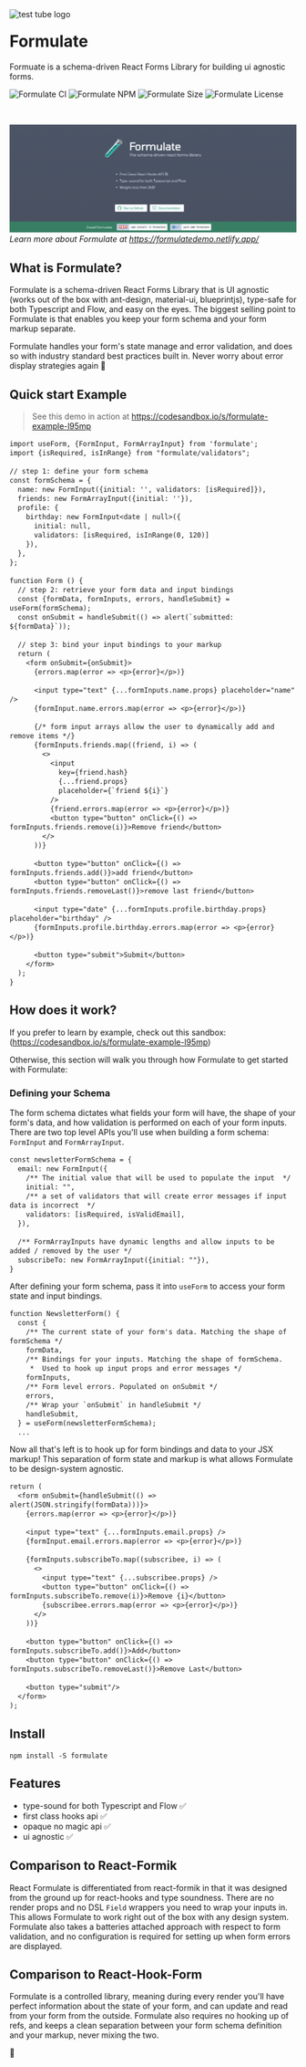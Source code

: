 <img align="left" width="140" src="https://emojipedia-us.s3.dualstack.us-west-1.amazonaws.com/thumbs/240/apple/237/test-tube_1f9ea.png" alt="test tube logo">


# Formulate

Formuate is a schema-driven React Forms Library for building ui agnostic forms.

![Formulate CI](https://github.com/FermiDirak/Formulate/workflows/Formulate%20CI/badge.svg)
![Formulate NPM](https://badge.fury.io/js/formulate.svg)
![Formulate Size](https://img.shields.io/bundlephobia/minzip/formulate)
![Formulate License](https://img.shields.io/github/license/fermidirak/formulate)

<br />

![Landing Page Screenshot](./screenshot.png)
_Learn more about Formulate at https://formulatedemo.netlify.app/_

## What is Formulate?

Formulate is a schema-driven React Forms Library that is UI agnostic (works out of the box with ant-design, material-ui, blueprintjs), type-safe for both Typescript and Flow, and easy on the eyes. The biggest selling point to Formulate is that enables you keep your form schema and your form markup separate.

Formulate handles your form's state manage and error validation, and does so with industry standard best practices built in. Never worry about error display strategies again 🧪

## Quick start Example

> See this demo in action at https://codesandbox.io/s/formulate-example-l95mp

```tsx
import useForm, {FormInput, FormArrayInput} from 'formulate';
import {isRequired, isInRange} from "formulate/validators";

// step 1: define your form schema
const formSchema = {
  name: new FormInput({initial: '', validators: [isRequired]}),
  friends: new FormArrayInput({initial: ''}),
  profile: {
    birthday: new FormInput<date | null>({
      initial: null,
      validators: [isRequired, isInRange(0, 120)]
    }),
  },
};

function Form () {
  // step 2: retrieve your form data and input bindings
  const {formData, formInputs, errors, handleSubmit} = useForm(formSchema);
  const onSubmit = handleSubmit(() => alert(`submitted: ${formData}`));

  // step 3: bind your input bindings to your markup
  return (
    <form onSubmit={onSubmit}>
      {errors.map(error => <p>{error}</p>)}

      <input type="text" {...formInputs.name.props} placeholder="name" />
      {formInput.name.errors.map(error => <p>{error}</p>)}

      {/* form input arrays allow the user to dynamically add and remove items */}
      {formInputs.friends.map((friend, i) => (
        <>
          <input
            key={friend.hash}
            {...friend.props}
            placeholder={`friend ${i}`}
          />
          {friend.errors.map(error => <p>{error}</p>)}
          <button type="button" onClick={() => formInputs.friends.remove(i)}>Remove friend</button>
        </>
      ))}

      <button type="button" onClick={() => formInputs.friends.add()}>add friend</button>
      <button type="button" onClick={() => formInputs.friends.removeLast()}>remove last friend</button>

      <input type="date" {...formInputs.profile.birthday.props} placeholder="birthday" />
      {formInputs.profile.birthday.errors.map(error => <p>{error}</p>)}

      <button type="submit">Submit</button>
    </form>
  );
}
```

## How does it work?

If you prefer to learn by example, check out this sandbox: (https://codesandbox.io/s/formulate-example-l95mp)

Otherwise, this section will walk you through how Formulate to get started with Formulate:

### Defining your Schema

The form schema dictates what fields your form will have, the shape of your form's data, and how validation is performed on each of your form inputs. There are two top level APIs you'll use when building a form schema: `FormInput` and `FormArrayInput`.

```tsx
const newsletterFormSchema = {
  email: new FormInput({
    /** The initial value that will be used to populate the input  */
    initial: "",
    /** a set of validators that will create error messages if input data is incorrect  */
    validators: [isRequired, isValidEmail],
  }),

  /** FormArrayInputs have dynamic lengths and allow inputs to be added / removed by the user */
  subscribeTo: new FormArrayInput({initial: ""}),
}
```

After defining your form schema, pass it into `useForm` to access your form state and input bindings.

```tsx
function NewsletterForm() {
  const {
    /** The current state of your form's data. Matching the shape of formSchema */
    formData,
    /** Bindings for your inputs. Matching the shape of formSchema.
     *  Used to hook up input props and error messages */
    formInputs,
    /** Form level errors. Populated on onSubmit */
    errors,
    /** Wrap your `onSubmit` in handleSubmit */
    handleSubmit,
  } = useForm(newsletterFormSchema);
  ...
```

Now all that's left is to hook up for form bindings and data to your JSX markup! This separation of form state and markup is what allows Formulate to be design-system agnostic.

```tsx
return (
  <form onSubmit={handleSubmit(() => alert(JSON.stringify(formData)))}>
    {errors.map(error => <p>{error}</p>)}

    <input type="text" {...formInputs.email.props} />
    {formInput.email.errors.map(error => <p>{error}</p>)}

    {formInputs.subscribeTo.map((subscribee, i) => (
      <>
        <input type="text" {...subscribee.props} />
        <button type="button" onClick={() => formInputs.subscribeTo.remove(i)}>Remove {i}</button>
        {subscribee.errors.map(error => <p>{error}</p>)}
      </>
    ))}

    <button type="button" onClick={() => formInputs.subscribeTo.add()}>Add</button>
    <button type="button" onClick={() => formInputs.subscribeTo.removeLast()}>Remove Last</button>

    <button type="submit"/>
  </form>
);
```

## Install

```
npm install -S formulate
```

## Features

- type-sound for both Typescript and Flow ✅
- first class hooks api ✅
- opaque no magic api ✅
- ui agnostic ✅

## Comparison to React-Formik

React Formulate is differentiated from react-formik in that it was designed from the ground up for react-hooks and type soundness. There are no render props and no DSL `Field` wrappers you need to wrap your inputs in. This allows Formulate to work right out of the box with any design system. Formulate also takes a batteries attached approach with respect to form validation, and no configuration is required for setting up when form errors are displayed.

## Comparison to React-Hook-Form

Formulate is a controlled library, meaning during every render you'll have perfect information about the state of your form, and can update and read from your form from the outside. Formulate also requires no hooking up of refs, and keeps a clean separation between your form schema definition and your markup, never mixing the two.

🧪
